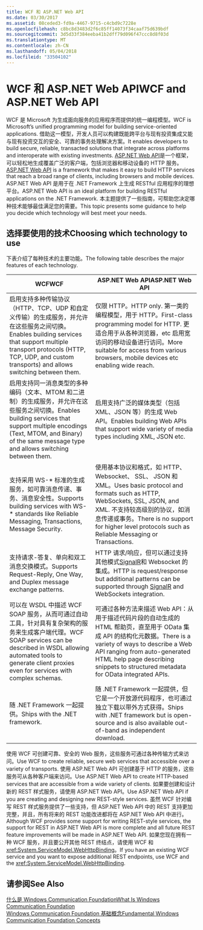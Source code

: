 ```yaml
---
title: WCF 和 ASP.NET Web API
ms.date: 03/30/2017
ms.assetid: 08ceded3-fd9a-4467-9715-c4cbd9c7228e
ms.openlocfilehash: c8bc8d3483d2f6c85ff14073f34caaf75d639bdf
ms.sourcegitcommit: 3d5d33f384eeba41b2dff79d096f47ccc8d8f03d
ms.translationtype: MT
ms.contentlocale: zh-CN
ms.lasthandoff: 05/04/2018
ms.locfileid: "33504102"
---
```

# <a name="wcf-and-aspnet-web-api"></a><span data-ttu-id="150ab-102">WCF 和 ASP.NET Web API</span><span class="sxs-lookup"><span data-stu-id="150ab-102">WCF and ASP.NET Web API</span></span>
<span data-ttu-id="150ab-103">WCF 是 Microsoft 为生成面向服务的应用程序而提供的统一编程模型。</span><span class="sxs-lookup"><span data-stu-id="150ab-103">WCF is Microsoft’s unified programming model for building service-oriented applications.</span></span> <span data-ttu-id="150ab-104">借助这一模型，开发人员可以构建既能跨平台与现有投资集成又能与现有投资交互的安全、可靠的事务处理解决方案。</span><span class="sxs-lookup"><span data-stu-id="150ab-104">It enables developers to build secure, reliable, transacted solutions that integrate across platforms and interoperate with existing investments.</span></span> <span data-ttu-id="150ab-105">[ASP.NET Web API](http://www.asp.net/web-api)是一个框架，可以轻松地生成覆盖广泛的客户端，包括浏览器和移动设备的 HTTP 服务。</span><span class="sxs-lookup"><span data-stu-id="150ab-105">[ASP.NET Web API](http://www.asp.net/web-api) is a framework that makes it easy to build HTTP services that reach a broad range of clients, including browsers and mobile devices.</span></span> <span data-ttu-id="150ab-106">ASP.NET Web API 是用于在 .NET Framework 上生成 RESTful 应用程序的理想平台。</span><span class="sxs-lookup"><span data-stu-id="150ab-106">ASP.NET Web API is an ideal platform for building RESTful applications on the .NET Framework.</span></span> <span data-ttu-id="150ab-107">本主题提供了一些指南，可帮助您决定哪种技术能够最佳满足您的需要。</span><span class="sxs-lookup"><span data-stu-id="150ab-107">This topic presents some guidance to help you decide which technology will best meet your needs.</span></span>  
  
## <a name="choosing-which-technology-to-use"></a><span data-ttu-id="150ab-108">选择要使用的技术</span><span class="sxs-lookup"><span data-stu-id="150ab-108">Choosing which technology to use</span></span>  
 <span data-ttu-id="150ab-109">下表介绍了每种技术的主要功能。</span><span class="sxs-lookup"><span data-stu-id="150ab-109">The following table describes the major features of each technology.</span></span>  
  
|<span data-ttu-id="150ab-110">WCF</span><span class="sxs-lookup"><span data-stu-id="150ab-110">WCF</span></span>|<span data-ttu-id="150ab-111">ASP.NET Web API</span><span class="sxs-lookup"><span data-stu-id="150ab-111">ASP.NET Web API</span></span>|  
|---------|---------------------|  
|<span data-ttu-id="150ab-112">启用支持多种传输协议（HTTP、TCP、UDP 和自定义传输）的生成服务，并允许在这些服务之间切换。</span><span class="sxs-lookup"><span data-stu-id="150ab-112">Enables building services that support multiple transport protocols (HTTP, TCP, UDP, and custom transports) and allows switching between them.</span></span>|<span data-ttu-id="150ab-113">仅限 HTTP。</span><span class="sxs-lookup"><span data-stu-id="150ab-113">HTTP only.</span></span> <span data-ttu-id="150ab-114">第一类的编程模型，用于 HTTP。</span><span class="sxs-lookup"><span data-stu-id="150ab-114">First-class programming model for HTTP.</span></span> <span data-ttu-id="150ab-115">更适合用于从各种浏览器，etc 启用宽访问的移动设备进行访问。</span><span class="sxs-lookup"><span data-stu-id="150ab-115">More suitable for access from various browsers, mobile devices etc enabling wide reach.</span></span>|  
|<span data-ttu-id="150ab-116">启用支持同一消息类型的多种编码（文本、MTOM 和二进制）的生成服务，并允许在这些服务之间切换。</span><span class="sxs-lookup"><span data-stu-id="150ab-116">Enables building services that support multiple encodings (Text, MTOM, and Binary) of the same message type and allows switching between them.</span></span>|<span data-ttu-id="150ab-117">启用支持广泛的媒体类型（包括 XML、JSON 等）的生成 Web API。</span><span class="sxs-lookup"><span data-stu-id="150ab-117">Enables building Web APIs that support wide variety of media types including XML, JSON etc.</span></span>|  
|<span data-ttu-id="150ab-118">支持采用 WS-\* 标准的生成服务，如可靠消息传递、事务、消息安全性。</span><span class="sxs-lookup"><span data-stu-id="150ab-118">Supports building services with WS-\* standards like Reliable Messaging, Transactions, Message Security.</span></span>|<span data-ttu-id="150ab-119">使用基本协议和格式，如 HTTP、 Websocket、 SSL、 JSON 和 XML。</span><span class="sxs-lookup"><span data-stu-id="150ab-119">Uses basic protocol and formats such as HTTP, WebSockets, SSL, JSON, and XML.</span></span> <span data-ttu-id="150ab-120">不支持较高级别的协议，如消息传递或事务。</span><span class="sxs-lookup"><span data-stu-id="150ab-120">There is no support for higher level protocols such as Reliable Messaging or Transactions.</span></span>|  
|<span data-ttu-id="150ab-121">支持请求-答复、单向和双工消息交换模式。</span><span class="sxs-lookup"><span data-stu-id="150ab-121">Supports Request-Reply, One Way, and Duplex message exchange patterns.</span></span>|<span data-ttu-id="150ab-122">HTTP 请求/响应，但可以通过支持其他模式[SignalR](https://github.com/SignalR/SignalR)和 Websocket 的集成。</span><span class="sxs-lookup"><span data-stu-id="150ab-122">HTTP is request/response but additional patterns can be supported through [SignalR](https://github.com/SignalR/SignalR) and WebSockets integration.</span></span>|  
|<span data-ttu-id="150ab-123">可以在 WSDL 中描述 WCF SOAP 服务，从而可通过自动工具，针对具有复杂架构的服务来生成客户端代理。</span><span class="sxs-lookup"><span data-stu-id="150ab-123">WCF SOAP services can be described in WSDL allowing automated tools to generate client proxies even for services with complex schemas.</span></span>|<span data-ttu-id="150ab-124">可通过各种方法来描述 Web API：从用于描述代码片段的自动生成的 HTML 帮助页，直至用于 OData 集成 API 的结构化元数据。</span><span class="sxs-lookup"><span data-stu-id="150ab-124">There is a variety of ways to describe a Web API ranging from auto-generated HTML help page describing snippets to structured metadata for OData integrated APIs.</span></span>|  
|<span data-ttu-id="150ab-125">随 .NET Framework 一起提供。</span><span class="sxs-lookup"><span data-stu-id="150ab-125">Ships with the .NET framework.</span></span>|<span data-ttu-id="150ab-126">随 .NET Framework 一起提供，但它是一个开放源代码程序，也可通过独立下载以带外方式获得。</span><span class="sxs-lookup"><span data-stu-id="150ab-126">Ships with .NET framework but is open-source and is also available out-of-band as independent download.</span></span>|  
  
 <span data-ttu-id="150ab-127">使用 WCF 可创建可靠、安全的 Web 服务，这些服务可通过各种传输方式来访问。</span><span class="sxs-lookup"><span data-stu-id="150ab-127">Use WCF to create reliable, secure web services that accessible over a variety of transports.</span></span> <span data-ttu-id="150ab-128">使用 ASP.NET Web API 可创建基于 HTTP 的服务，这些服务可从各种客户端来访问。</span><span class="sxs-lookup"><span data-stu-id="150ab-128">Use ASP.NET Web API to create HTTP-based services that are accessible from a wide variety of clients.</span></span> <span data-ttu-id="150ab-129">如果要创建和设计新的 REST 样式服务，请使用 ASP.NET Web API。</span><span class="sxs-lookup"><span data-stu-id="150ab-129">Use ASP.NET Web API if you are creating and designing new REST-style services.</span></span> <span data-ttu-id="150ab-130">虽然 WCF 针对编写 REST 样式服务提供了一些支持，但 ASP.NET Web API 中的 REST 支持更加完整，并且，所有将来的 REST 功能改进都将在 ASP.NET Web API 中进行。</span><span class="sxs-lookup"><span data-stu-id="150ab-130">Although WCF provides some support for writing REST-style services, the support for REST in ASP.NET Web API is more complete and all future REST feature improvements will be made in ASP.NET Web API.</span></span> <span data-ttu-id="150ab-131">如果您现在拥有一种 WCF 服务，并且要公开其他 REST 终结点，请使用 WCF 和 <xref:System.ServiceModel.WebHttpBinding>。</span><span class="sxs-lookup"><span data-stu-id="150ab-131">If you have an existing WCF service and you want to expose additional REST endpoints, use WCF and the <xref:System.ServiceModel.WebHttpBinding>.</span></span>  
  
## <a name="see-also"></a><span data-ttu-id="150ab-132">请参阅</span><span class="sxs-lookup"><span data-stu-id="150ab-132">See Also</span></span>  
 [<span data-ttu-id="150ab-133">什么是 Windows Communication Foundation</span><span class="sxs-lookup"><span data-stu-id="150ab-133">What Is Windows Communication Foundation</span></span>](../../../docs/framework/wcf/whats-wcf.md)  
 [<span data-ttu-id="150ab-134">Windows Communication Foundation 基础概念</span><span class="sxs-lookup"><span data-stu-id="150ab-134">Fundamental Windows Communication Foundation Concepts</span></span>](../../../docs/framework/wcf/fundamental-concepts.md)  
